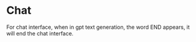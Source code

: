 # Chat
For chat interface, when in gpt text generation, the word END appears, it will end the chat interface.
